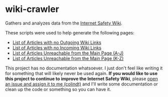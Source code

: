 wiki-crawler
============

Gathers and analyzes data from the [Internet Safety Wiki](http://www.internetsafetyproject.org/wiki/internet-safety-wiki).

These scripts were used to help generate the following pages:
* [List of Articles with no Outgoing Wiki Links](http://www.internetsafetyproject.org/node/11619)
* [List of Articles with no Incoming Wiki Links](http://www.internetsafetyproject.org/node/11620)
* [List of Articles Unreachable from the Main Page (A-J)](http://www.internetsafetyproject.org/node/11627)
* [List of Articles Unreachable from the Main Page (K-Z)](http://www.internetsafetyproject.org/node/11628)

This project has no documentation whatsoever. I just don't feel like writing it for something that will likely never be used again. **If you would like to use this project to continue to improve the Internet Safety Wiki**, please [open an issue and assign it to me (colindt)](https://github.com/colindt/wiki-crawler/issues) and I'll write some documentation or clean up the code or something so you can have it.
